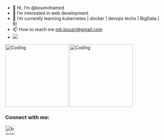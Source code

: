
- 👋 Hi, I’m @boumohamed
- 👀 I’m interested in web development
- 🌱 I’m currently learning kubernetes | docker | devops techs | BigData | BI
- 📫 How to reach me mb.bouzri@gmail.com
- ![](https://komarev.com/ghpvc/?username=boumohamed&color=green)

<!---
boumohamed/boumohamed is a ✨ special ✨ repository because its `README.md` (this file) appears on your GitHub profile.
You can click the Preview link to take a look at your changes.
--->
<img align="center" alt="Coding" width="200" src="https://c.tenor.com/tX_T48A14BwAAAAd/khaby-really.gif" />
<img align="center" alt="Coding" width="200" src="https://user-images.githubusercontent.com/62290643/202267434-f9613c96-0623-46cb-a18e-60f0a29f5684.png" />





<h3 align="left">Connect with me:</h3>
<p align="left">
<a href="https://www.linkedin.com/in/mohamed-bouzri/" target="blank"><img align="center" src="https://raw.githubusercontent.com/rahuldkjain/github-profile-readme-generator/master/src/images/icons/Social/linked-in-alt.svg" alt="bouzri-mohamed" height="30" width="30"/></a>
</p>




